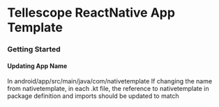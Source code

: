 # Tellescope ReactNative App Template

### Getting Started
#### Updating App Name
In android/app/src/main/java/com/nativetemplate
If changing the name from nativetemplate, in each .kt file, the reference to nativetemplate in package definition and imports should be updated to match